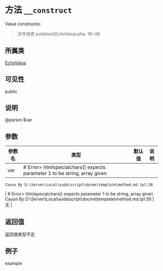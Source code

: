 # 方法 `__construct`

Value constructor.

> *文件信息* suda\tool\EchoValue.php: 18~38

## 所属类 

[EchoValue](../EchoValue.md)

## 可见性

 public 

## 说明

@param $var


## 参数


| 参数名 | 类型 | 默认值 | 说明 |
|--------|-----|-------|-------|
| var |  # Error> htmlspecialchars() expects parameter 1 to be string, array given
	Cause By D:\Server\Local\suda\script\docme\template\method.md.tpl:30
 | # Error> htmlspecialchars() expects parameter 1 to be string, array given
	Cause By D:\Server\Local\suda\script\docme\template\method.md.tpl:30
 | 无 |



## 返回值

返回值类型不定


## 例子

example